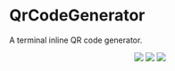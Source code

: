 # QrCodeGenerator
A terminal inline QR code generator.

<div align="center">
    <!--Badges -->
    <a src="https://perso.crans.org/besson/LICENSE.html"><img src="https://img.shields.io/badge/License-GPLv3-blue.svg"></a>
    <a src="https://github.com/HrsSid"><img src="https://img.shields.io/badge/Author-Hrssid-blue.svg">
    <!-- Header Image -->
    <img src="https://cdn.discordapp.com/attachments/968934448664019015/1233782185018785792/github-header-image_11.png?ex=662e58b3&is=662d0733&hm=2af2d89dcfeb4ccb29c5aea915ef1ac11a2953ae5c34bc12ef3914f654ea5869&">
</div>
